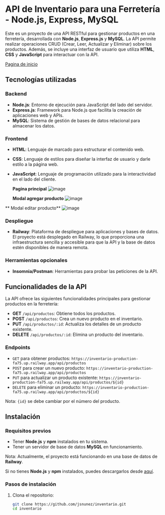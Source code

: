 # API de Inventario para una Ferretería - Node.js, Express, MySQL

Este es un proyecto de una API RESTful para gestionar productos en una ferretería, desarrollada con **Node.js**, **Express.js** y **MySQL**. La API permite realizar operaciones CRUD (Crear, Leer, Actualizar y Eliminar) sobre los productos. Además, se incluye una interfaz de usuario que utiliza **HTML**, **CSS** y **JavaScript** para interactuar con la API.

[Pagina de inicio](https://inventario-production-fa75.up.railway.app/)

## Tecnologías utilizadas

### Backend

- **Node.js**: Entorno de ejecución para JavaScript del lado del servidor.
- **Express.js**: Framework para Node.js que facilita la creación de aplicaciones web y APIs.
- **MySQL**: Sistema de gestión de bases de datos relacional para almacenar los datos.

### Frontend

- **HTML**: Lenguaje de marcado para estructurar el contenido web.
- **CSS**: Lenguaje de estilos para diseñar la interfaz de usuario y darle estilo a la página web.
- **JavaScript**: Lenguaje de programación utilizado para la interactividad en el lado del cliente.

  **Pagina principal**
![image](https://github.com/user-attachments/assets/394139b3-093d-4cfc-ad4c-db9ab93d003b)

  **Modal agregar producto**
![image](https://github.com/user-attachments/assets/1a4514d4-e122-48f8-8a9e-15ca63151708)

 ** Modal editar producto**
![image](https://github.com/user-attachments/assets/b8f7b17c-de15-4a68-a38c-fbf9990110a6)


### Despliegue
- **Railway**: Plataforma de despliegue para aplicaciones y bases de datos. El proyecto está desplegado en Railway, lo que proporciona una infraestructura sencilla y accesible para que la API y la base de datos estén disponibles de manera remota.


### Herramientas opcionales

- **Insomnia/Postman**: Herramientas para probar las peticiones de la API.

## Funcionalidades de la API

La API ofrece las siguientes funcionalidades principales para gestionar productos en la ferretería:

- **GET** `/api/productos`: Obtiene todos los productos.
- **POST** `/api/productos`: Crea un nuevo producto en el inventario.
- **PUT** `/api/productos/:id`: Actualiza los detalles de un producto existente.
- **DELETE** `/api/productos/:id`: Elimina un producto del inventario.

### Endpoints

- `GET` para obtener productos: `https://inventario-production-fa75.up.railway.app/api/productos`
- `POST` para crear un nuevo producto: `https://inventario-production-fa75.up.railway.app/api/productos`
- `PUT` para actualizar un producto existente: `https://inventario-production-fa75.up.railway.app/api/productos/${id}`
- `DELETE` para eliminar un producto: `https://inventario-production-fa75.up.railway.app/api/productos/${id}`

Nota: `{id}` se debe cambiar por el número del producto.

## Instalación

### Requisitos previos

- Tener **Node.js** y **npm** instalados en tu sistema.
- Tener un servidor de base de datos **MySQL** en funcionamiento.

Nota: Actualmente, el proyecto está funcionando en una base de datos de **Railway**.

Si no tienes **Node.js** y **npm** instalados, puedes descargarlos desde [aquí](https://nodejs.org).

### Pasos de instalación

1. Clona el repositorio:

   ```bash
   git clone https://github.com/jsnunez/inventario.git
   cd inventario

